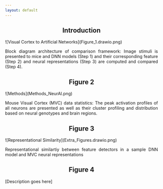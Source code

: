 ```yaml
---
layout: default
---
```




<h2 style="text-align: center;">Introduction</h2>
![Visual Cortex to Artificial Networks](Figure_1.drawio.png)
<p style="text-align: justify">Block diagram architecture of comparison framework: Image stimuli is presented to mice and DNN models (Step 1) and their corresponding feature (Step 2) and neural representations (Step 3) are computed and compared (Step 4).</p>

<h2 style="text-align: center;">Figure 2</h2>
![Methods](Methods_NeurAI.png)
<p style="text-align: justify">Mouse Visual Cortex (MVC) data statistics: The peak activation profiles of all neurons are presented as well as their cluster profiling and distribution based on neural genotypes and brain regions.</p>

<h2 style="text-align: center">Figure 3</h2>
![Representational Similarity](Extra_Figures.drawio.png)
<p style="text-align: justify">Representational similartiy between feature detectors in a sample DNN model and MVC neural representations</p>


<h2 style="text-align: center">Figure 4</h2>
<p style="text-align: justify">[Description goes here]</p>


<!-- <script type="text/javascript" src="https://viewer.diagrams.net/js/viewer-static.min.js"></script> -->
